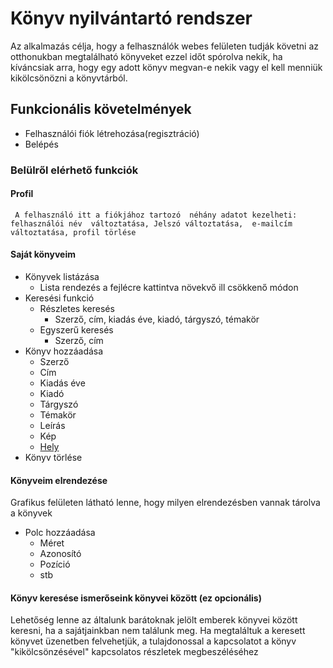 # Könyv nyilvántartó rendszer

Az alkalmazás célja, hogy a felhasználók webes felületen tudják követni az otthonukban megtalálható könyveket ezzel időt spórolva nekik, ha kíváncsiak arra, hogy egy adott könyv megvan-e nekik vagy el kell menniük kikölcsönözni a könyvtárból.

## Funkcionális követelmények
* Felhasználói fiók létrehozása(regisztráció)
* Belépés
### Belülről elérhető funkciók

#### Profil

     A felhasználó itt a fiókjához tartozó  néhány adatot kezelheti: felhasználói név  változtatása, Jelszó változtatása,  e-mailcím változtatása, profil törlése

#### Saját könyveim
* Könyvek listázása
    * Lista rendezés a fejlécre kattintva növekvő ill csökkenő módon
* Keresési funkció
    * Részletes keresés
        * Szerző, cím, kiadás éve, kiadó, tárgyszó, témakör
    * Egyszerű keresés
        * Szerző, cím
* Könyv hozzáadása
  *  Szerző
  *  Cím
  *  Kiadás éve
  *  Kiadó
  *  Tárgyszó
  *  Témakör
  *  Leírás
  *  Kép
  *  [Hely](#könyveim-elrendezése) 
* Könyv törlése

#### Könyveim elrendezése
Grafikus felületen látható lenne, hogy milyen elrendezésben vannak tárolva a könyvek
* Polc hozzáadása
  * Méret
  * Azonosító
  * Pozíció
  * stb


#### Könyv keresése ismerőseink könyvei között (ez opcionális)
Lehetőség lenne az általunk barátoknak jelölt emberek könyvei között keresni, ha a sajátjainkban nem találunk meg. Ha megtaláltuk a keresett könyvet üzenetben felvehetjük, a tulajdonossal a kapcsolatot a könyv "kikölcsönzésével" kapcsolatos részletek megbeszéléséhez